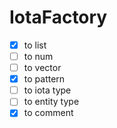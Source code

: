 # IotaFactory
* [x] to list
* [ ] to num
* [ ] to vector
* [x] to pattern
* [ ] to iota type
* [ ] to entity type
* [x] to comment
